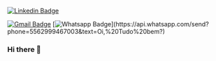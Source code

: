  [![Linkedin Badge](https://img.shields.io/badge/-LinkedIn-blue?style=flat-square&logo=Linkedin&logoColor=white&link=https://www.linkedin.com/in/ricardo-lemes-7114a6173/)](https://www.linkedin.com/in/ricardo-lemes-7114a6173/)
 
  [![Gmail Badge](https://img.shields.io/badge/-Gmail-c14438?style=flat-square&logo=Gmail&logoColor=white&link=mailto:lemesricardo93@gmail.com)](mailto:lemesricardo93@gmail.com)
    [![Whatsapp Badge](https://img.shields.io/badge/-Whatsapp-4CA143?style=flat-square&labelColor=4CA143&logo=whatsapp&logoColor=white&link=https://api.whatsapp.com/send?phone=5562999467003&text=Oi,%20Tudo%20bem?)](https://api.whatsapp.com/send?phone=5562999467003&text=Oi,%20Tudo%20bem?)
### Hi there 👋

<!--
**lemesricardo93/lemesricardo93** is a ✨ _special_ ✨ repository because its `README.md` (this file) appears on your GitHub profile.

Here are some ideas to get you started:

- 🔭 I’m currently working on ...
- 🌱 I’m currently learning ...
- 👯 I’m looking to collaborate on ...
- 🤔 I’m looking for help with ...
- 💬 Ask me about ...
- 📫 How to reach me: ...
- 😄 Pronouns: ...
- ⚡ Fun fact: ...
-->

